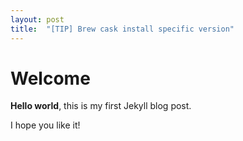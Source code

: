 ```yaml
---
layout: post
title:  "[TIP] Brew cask install specific version"
---
```


# Welcome

**Hello world**, this is my first Jekyll blog post.

I hope you like it!
